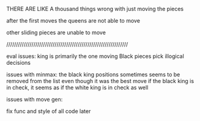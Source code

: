THERE ARE LIKE A thousand things wrong with just moving the pieces

after the first moves the queens are not able to move

other sliding pieces are unable to move



///////////////////////////////////////////////////////////////

eval issues:
king is primarily the one moving
Black pieces pick illogical decisions
    
issues with minmax:
the black king positions sometimes seems to be removed from the list even though it was the best move
if the black king is in check, it seems as if the white king is in check as well


issues with move gen:

fix func and style of all code later
